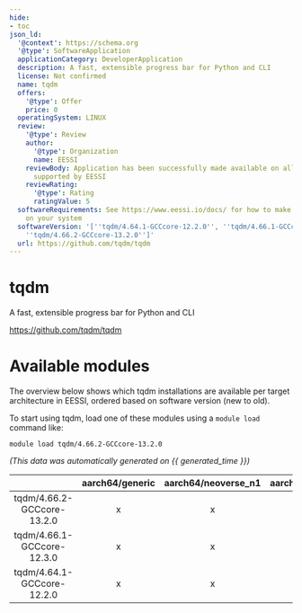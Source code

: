 ```yaml
---
hide:
- toc
json_ld:
  '@context': https://schema.org
  '@type': SoftwareApplication
  applicationCategory: DeveloperApplication
  description: A fast, extensible progress bar for Python and CLI
  license: Not confirmed
  name: tqdm
  offers:
    '@type': Offer
    price: 0
  operatingSystem: LINUX
  review:
    '@type': Review
    author:
      '@type': Organization
      name: EESSI
    reviewBody: Application has been successfully made available on all architectures
      supported by EESSI
    reviewRating:
      '@type': Rating
      ratingValue: 5
  softwareRequirements: See https://www.eessi.io/docs/ for how to make EESSI available
    on your system
  softwareVersion: '[''tqdm/4.64.1-GCCcore-12.2.0'', ''tqdm/4.66.1-GCCcore-12.3.0'',
    ''tqdm/4.66.2-GCCcore-13.2.0'']'
  url: https://github.com/tqdm/tqdm
---
```


tqdm
====


A fast, extensible progress bar for Python and CLI

https://github.com/tqdm/tqdm
# Available modules


The overview below shows which tqdm installations are available per target architecture in EESSI, ordered based on software version (new to old).

To start using tqdm, load one of these modules using a `module load` command like:

```shell
module load tqdm/4.66.2-GCCcore-13.2.0
```

*(This data was automatically generated on {{ generated_time }})*  

| |aarch64/generic|aarch64/neoverse_n1|aarch64/neoverse_v1|aarch64/nvidia/grace|x86_64/generic|x86_64/amd/zen2|x86_64/amd/zen3|x86_64/amd/zen4|x86_64/intel/haswell|x86_64/intel/sapphirerapids|x86_64/intel/skylake_avx512|
| :---: | :---: | :---: | :---: | :---: | :---: | :---: | :---: | :---: | :---: | :---: | :---: |
|tqdm/4.66.2-GCCcore-13.2.0|x|x|x|x|x|x|x|x|x|x|x|
|tqdm/4.66.1-GCCcore-12.3.0|x|x|x|x|x|x|x|x|x|x|x|
|tqdm/4.64.1-GCCcore-12.2.0|x|x|x|x|x|x|x|x|x|x|x|
